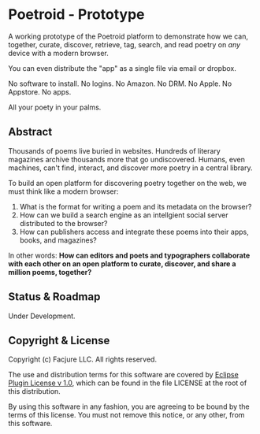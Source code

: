 Poetroid - Prototype
====================

A working prototype of the Poetroid platform to demonstrate how we can, together, curate, discover, retrieve, tag, search, and read poetry on _any_ device with a modern browser.

You can even distribute the "app" as a single file via email or dropbox.

No software to install. No logins. No Amazon. No DRM. No Apple. No Appstore. No apps.

All your poety in your palms.

## Abstract

Thousands of poems live buried in websites. Hundreds of literary magazines archive thousands more that go undiscovered. Humans, even machines, can't find, interact, and discover more poetry in a central library.

To build an open platform for discovering poetry together on the web, we must think like a modern browser:

1. What is the format for writing a poem and its metadata on the browser?
2. How can we build a search engine as an intellgient social server distributed to the browser?
3. How can publishers access and integrate these poems into their apps, books, and magazines?

In other words: **How can editors and poets and typographers collaborate with each other on an open platform to curate, discover, and share a million poems, together?**

## Status & Roadmap

Under Development.

## Copyright & License

Copyright (c) Facjure LLC. All rights reserved.

The use and distribution terms for this software are covered by [Eclipse Plugin License v 1.0](http://opensource.org/licenses/eclipse-1.0.php), which can be found in the file LICENSE at the root of this distribution.

By using this software in any fashion, you are agreeing to be bound by the terms of this license. You must not remove this notice, or any other, from this software.
